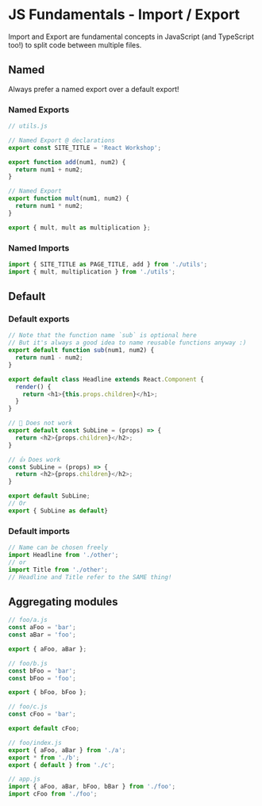 # JS Fundamentals - Import / Export

Import and Export are fundamental concepts in JavaScript (and TypeScript too!) to split code between multiple files.

## Named

Always prefer a named export over a default export!

### Named Exports

```js
// utils.js

// Named Export @ declarations
export const SITE_TITLE = 'React Workshop';

export function add(num1, num2) {
  return num1 + num2;
}

// Named Export
export function mult(num1, num2) {
  return num1 * num2;
}

export { mult, mult as multiplication };
```

### Named Imports

```js
import { SITE_TITLE as PAGE_TITLE, add } from './utils';
import { mult, multiplication } from './utils';
```

## Default

### Default exports

```js
// Note that the function name `sub` is optional here
// But it's always a good idea to name reusable functions anyway :)
export default function sub(num1, num2) {
  return num1 - num2;
}

export default class Headline extends React.Component {
  render() {
    return <h1>{this.props.children}</h1>;
  }
}

// 🚫 Does not work
export default const SubLine = (props) => {
  return <h2>{props.children}</h2>;
}

// 👍 Does work
const SubLine = (props) => {
  return <h2>{props.children}</h2>;
}

export default SubLine;
// Or
export { SubLine as default}
```

### Default imports

```js
// Name can be chosen freely
import Headline from './other';
// or
import Title from './other';
// Headline and Title refer to the SAME thing!
```

## Aggregating modules

```js
// foo/a.js
const aFoo = 'bar';
const aBar = 'foo';

export { aFoo, aBar };

// foo/b.js
const bFoo = 'bar';
const bFoo = 'foo';

export { bFoo, bFoo };

// foo/c.js
const cFoo = 'bar';

export default cFoo;

// foo/index.js
export { aFoo, aBar } from './a';
export * from './b';
export { default } from './c';

// app.js
import { aFoo, aBar, bFoo, bBar } from './foo';
import cFoo from './foo';
```
